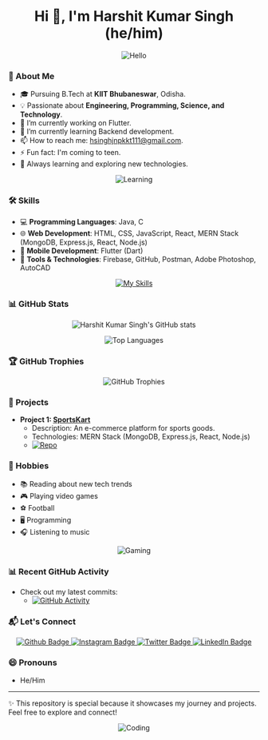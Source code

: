 <h1 align="center">Hi 👋, I'm Harshit Kumar Singh (he/him)</h1>

<p align="center">
  <img src="https://media.giphy.com/media/ASd0Ukj0y3qMM/giphy.gif" alt="Hello">
</p>

### 🚀 About Me
- 🎓 Pursuing B.Tech at **KIIT Bhubaneswar**, Odisha.
- 💡 Passionate about **Engineering, Programming, Science, and Technology**.
- 🔭 I’m currently working on Flutter.
- 🌱 I’m currently learning Backend development.
- 📫 How to reach me: hsinghjnpkkt111@gmail.com.
- ⚡ Fun fact: I'm coming to teen.
- 🌱 Always learning and exploring new technologies.

<p align="center">
  <img src="https://media.giphy.com/media/SWoSkN6DxTszqIKEqv/giphy.gif" alt="Learning">
</p>

### 🛠️ Skills
- 💻 **Programming Languages**: Java, C
- 🌐 **Web Development**: HTML, CSS, JavaScript, React, MERN Stack (MongoDB, Express.js, React, Node.js)
- 📱 **Mobile Development**: Flutter (Dart)
- 🔧 **Tools & Technologies**: Firebase, GitHub, Postman, Adobe Photoshop, AutoCAD

<p align="center">
  <a href="https://skillicons.dev">
    <img src="https://skillicons.dev/icons?    
      icon=flutter,firebase,github,html,css,js,react,mongodb,java,ps,express,node,c,sql&perrow=5" alt="My Skills">
  </a>
</p>


### 📊 GitHub Stats
<p align="center">
  <img src="https://github-readme-stats.vercel.app/api?username=HarshittSinghh&show_icons=true&theme=dark" alt="Harshit Kumar Singh's GitHub stats">
</p>
<p align="center">
  <img src="https://github-readme-stats.vercel.app/api/top-langs/?username=HarshittSinghh&layout=compact&theme=dark" alt="Top Languages">
</p>

### 🏆 GitHub Trophies
<p align="center">
  <img src="https://github-profile-trophy.vercel.app/?username=HarshittSinghh&theme=darkhub&no-bg=true&no-frame=true&margin-w=4" alt="GitHub Trophies">
</p>

### 📂 Projects
- **Project 1: [SportsKart](https://github.com/your-profile/project-1)**
  - Description: An e-commerce platform for sports goods.
  - Technologies: MERN Stack (MongoDB, Express.js, React, Node.js)
  - [![Repo](https://img.shields.io/badge/GitHub-Repository-blue)](https://github.com/your-profile/project-1)

### 🎨 Hobbies
- 📚 Reading about new tech trends
- 🎮 Playing video games
- ⚽ Football
- 🖥️ Programming
- 🎧 Listening to music

<p align="center">
  <img src="https://media.giphy.com/media/mW05nwEyXLP0Y/giphy.gif" alt="Gaming">
</p>

### 📊 Recent GitHub Activity
- Check out my latest commits:
  - [![GitHub Activity](https://img.shields.io/github/last-commit/HarshittSinghh)](https://github.com/HarshittSinghh)

### 📬 Let's Connect
<p align="center" id="badges">
  <a href="https://github.com/HarshittSinghh">
    <img src="https://img.shields.io/badge/Github-white?style=for-the-badge&logo=Github&logoColor=black" alt="Github Badge">
  </a>
  <a href="https://www.instagram.com/HarshittSinghh">
    <img src="https://img.shields.io/badge/Instagram-purple?style=for-the-badge&logo=instagram&logoColor=white" alt="Instagram Badge">
  </a>
  <a href="https://twitter.com/HarshittSinghh">
    <img src="https://img.shields.io/badge/Twitter-blue?style=for-the-badge&logo=twitter&logoColor=white" alt="Twitter Badge">
  </a>
  <a href="https://www.linkedin.com/in/harshit-kumar-singh-46511022b?utm_source=share&utm_campaign=share_via&utm_content=profile&utm_medium=android_app">
    <img src="https://img.shields.io/badge/LinkedIn-Connect-blue?style=for-the-badge&logo=linkedin&logoColor=white" alt="LinkedIn Badge">
  </a>
</p>

### 😄 Pronouns
- He/Him

---

✨ This repository is special because it showcases my journey and projects. Feel free to explore and connect!

<p align="center">
  <img src="https://media.giphy.com/media/iIqmM5tTjmpOB9mpbn/giphy.gif" alt="Coding">
</p>
